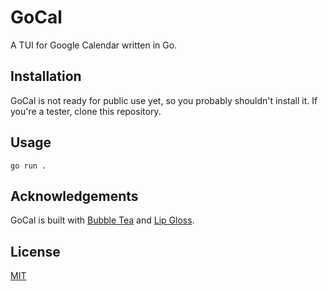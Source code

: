 # GoCal

A TUI for Google Calendar written in Go.

## Installation

GoCal is not ready for public use yet, so you probably shouldn't install it. If you're a tester, clone this repository.

## Usage

`go run .`

## Acknowledgements

GoCal is built with [Bubble Tea](https://github.com/charmbracelet/bubbletea) and [Lip Gloss](https://github.com/charmbracelet/lipgloss).

## License

[MIT](https://github.com/seanbanko/gocal/blob/main/LICENSE)

